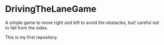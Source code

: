 # DrivingTheLaneGame
A simple game to move right and left to avoid the obstacles, but! careful not to fall from the sides.  

This is my first repository. 
